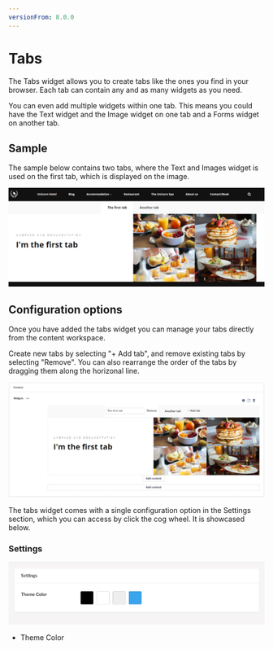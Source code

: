 ```yaml
---
versionFrom: 8.0.0
---
```


# Tabs

The Tabs widget allows you to create tabs like the ones you find in your browser. Each tab can contain any and as many widgets as you need.

You can even add multiple widgets within one tab. This means you could have the Text widget and the Image widget on one tab and a Forms widget on another tab.

## Sample

The sample below contains two tabs, where the Text and Images widget is used on the first tab, which is displayed on the image.

![Frontend sample of the Tab widget](images/2-tabs-frontend.png)

## Configuration options

Once you have added the tabs widget you can manage your tabs directly from the content workspace.

Create new tabs by selecting "+ Add tab", and remove existing tabs by selecting "Remove". You can also rearrange the order of the tabs by dragging them along the horizonal line.

![Manage the various tabs](images/manage-tabs.png)

The tabs widget comes with a single configuration option in the Settings section, which you can access by click the cog wheel. It is showcased below.

### Settings

![Tab Backoffice](images/Tabs-settings.png)

- Theme Color

